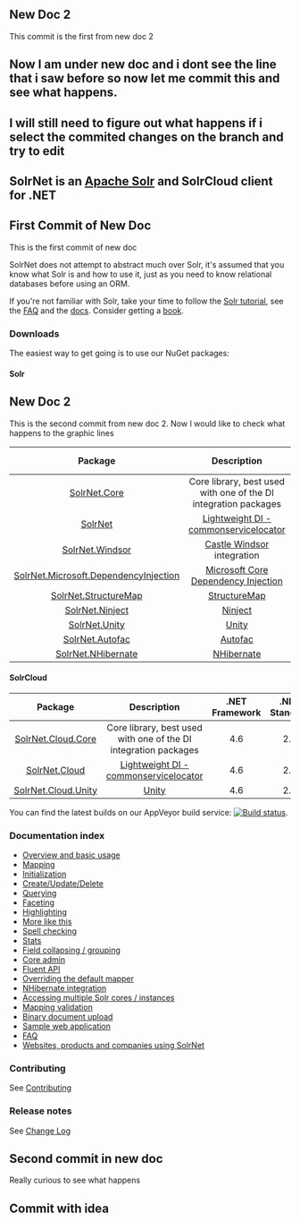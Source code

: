 ## New Doc 2 
This commit is the first from new doc 2 




## Now I am under new doc and i dont see the line that i saw before so now let me commit this and see what happens. 
## I will still need to figure out what happens if i select the commited changes on the branch and try to edit 


## SolrNet is an [Apache Solr](http://lucene.apache.org/solr/) and SolrCloud client for .NET

## First Commit of New Doc
This is the first commit of new doc


SolrNet does not attempt to abstract much over Solr, it's assumed that you know what Solr is and how to use it, just as you need to know relational databases before using an ORM.

If you're not familiar with Solr, take your time to follow the [Solr tutorial](http://lucene.apache.org/solr/tutorial.html), see the [FAQ](http://wiki.apache.org/solr/FAQ) and the [docs](http://wiki.apache.org/solr/FrontPage ). Consider getting a [book](http://lucene.apache.org/solr/books.html).

<!-- This page documents SolrNet features in the master branch. For version-specific documentation, see the Documentation directory on the corresponding version branch. For example https://github.com/mausch/SolrNet/blob/0.4.x/Documentation/README.md -->

### Downloads

The easiest way to get going is to use our NuGet packages:

#### Solr 


## New Doc 2
This is the second commit from new doc 2. Now I would like to check 
what happens to the graphic lines 



| Package | Description | .NET Framework | .NET Standard |
|:-------:|:-----------:|:--------------:|:-------------:|
|[SolrNet.Core](https://www.nuget.org/packages/SolrNet.Core/) | Core library, best used with one of the DI integration packages | 4.6 | 2.0 |
|[SolrNet](https://www.nuget.org/packages/SolrNet/)| [Lightweight DI - commonservicelocator](https://github.com/unitycontainer/commonservicelocator) | 4.6 | 2.0 |
|[SolrNet.Windsor](https://www.nuget.org/packages/SolrNet.Windsor/)| [Castle Windsor](http://www.castleproject.org/projects/windsor/) integration | 4.6 | 2.0 |
|[SolrNet.Microsoft.DependencyInjection](https://www.nuget.org/packages/SolrNet.Microsoft.DependencyInjection/)|[Microsoft Core Dependency Injection](https://docs.microsoft.com/en-us/aspnet/core/fundamentals/dependency-injection) | 4.6.1 | 2.0 |
|[SolrNet.StructureMap](https://www.nuget.org/packages/SolrNet.StructureMap/)|[StructureMap](http://structuremap.github.io/) | 4.6 | - |
|[SolrNet.Ninject](https://www.nuget.org/packages/SolrNet.Ninject/)| [Ninject](http://www.ninject.org/)  | 4.6 | - |
|[SolrNet.Unity](https://www.nuget.org/packages/SolrNet.Unity/)| [Unity](https://github.com/unitycontainer/unity) | 4.6 | - |
|[SolrNet.Autofac](https://www.nuget.org/packages/SolrNet.Autofac/)| [Autofac](https://autofac.org/) | 4.6 | - |
|[SolrNet.NHibernate](https://www.nuget.org/packages/SolrNet.NHibernate/)| [NHibernate](http://nhibernate.info/) | 4.6 | - |

#### SolrCloud 

| Package | Description | .NET Framework | .NET Standard |
|:-------:|:-----------:|:--------------:|:-------------:|
|[SolrNet.Cloud.Core](https://www.nuget.org/packages/SolrNet.Cloud.Core/) | Core library, best used with one of the DI integration packages | 4.6 | 2.0 |
|[SolrNet.Cloud](https://www.nuget.org/packages/SolrNet.Cloud/)| [Lightweight DI - commonservicelocator](https://github.com/unitycontainer/commonservicelocator) | 4.6 | 2.0 |
|[SolrNet.Cloud.Unity](https://www.nuget.org/packages/SolrNet.Cloud.Unity/)| [Unity](https://github.com/unitycontainer/unity) | 4.6 | 2.0 |

You can find the latest builds on our AppVeyor build service: [![Build status](https://ci.appveyor.com/api/projects/status/0oj6vqpnoyw08jtq?svg=true)](https://ci.appveyor.com/project/XavierMorera/solrnet-crl26). <!--The build server also has a NuGet feed with these nightly builds: https://ci.appveyor.com/nuget/solrnet-022x5w7kmuba -->


### Documentation index

 * [Overview and basic usage](Documentation/Basic-usage.md)
 * [Mapping](Documentation/Mapping.md)
 * [Initialization](Documentation/Initialization.md)
 * [Create/Update/Delete](Documentation/CRUD.md)
 * [Querying](Documentation/Querying.md)
 * [Faceting](Documentation/Facets.md)
 * [Highlighting](Documentation/Highlighting.md)
 * [More like this](Documentation/More-like-this.md)
 * [Spell checking](Documentation/Spell-checking.md)
 * [Stats](Documentation/Stats.md)
 * [Field collapsing / grouping](Documentation/Field-collapsing.md)
 * [Core admin](Documentation/Core-admin.md)
 * [Fluent API](Documentation/Fluent-API.md)
 * [Overriding the default mapper](Documentation/Overriding-mapper.md)
 * [NHibernate integration](Documentation/NHibernate-integration.md)
 * [Accessing multiple Solr cores / instances](Documentation/Multi-core-instance.md)
 * [Mapping validation](Documentation/Schema-Mapping-validation.md)
 * [Binary document upload](Documentation/Extract.md)
 * [Sample web application](Documentation/Sample-application.md)
 * [FAQ](Documentation/FAQ.md)
 * [Websites, products and companies using SolrNet](Documentation/Powered-by-SolrNet.md)


 ### Contributing

See [Contributing](contributing.md)

### Release notes

See [Change Log](changelog.md)


## Second commit in new doc 
Really curious to see what happens 

## Commit with idea